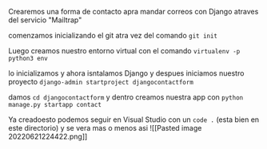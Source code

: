 Crearemos una forma de contacto apra mandar correos con Django atraves del servicio "Mailtrap"

comenzamos inicializando el git atra vez del comando 
``git init``

Luego creamos nuestro entorno virtual con el comando 
``virtualenv -p python3 env``

lo inicializamos y ahora isntalamos Django y despues iniciamos nuestro proyecto ``django-admin startproject djangocontactform``

damos ``cd djangocontactform`` y dentro creamos nuestra app con 
``python manage.py startapp contact``

Ya creadoesto podemos seguir en Visual Studio con un ``code .``  (esta bien en este directorio) y se vera mas o menos asi
![[Pasted image 20220621224422.png]]

